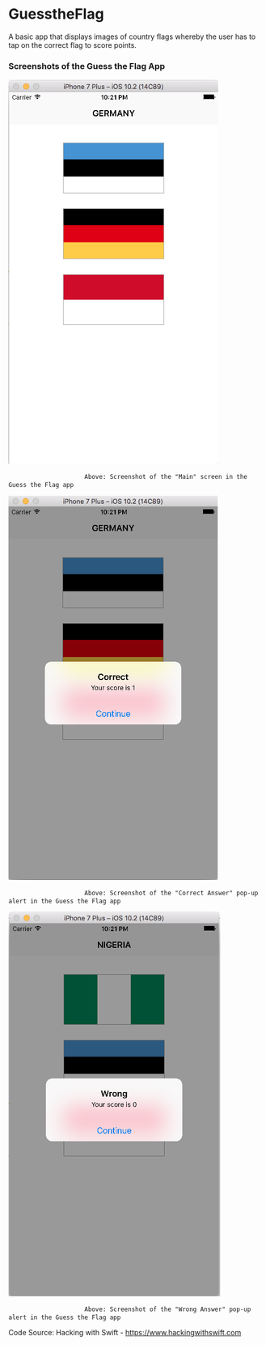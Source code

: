 # GuesstheFlag

A basic app that displays images of country flags whereby the user has to tap on the correct flag to score points.

### Screenshots of the Guess the Flag App

![](AppScreenShots/MainScreen.png)

                         Above: Screenshot of the "Main" screen in the Guess the Flag app

![](AppScreenShots/CorrectAnswer.png)

                         Above: Screenshot of the "Correct Answer" pop-up alert in the Guess the Flag app

![](AppScreenShots/WrongAnswer.png)

                         Above: Screenshot of the "Wrong Answer" pop-up alert in the Guess the Flag app

Code Source: Hacking with Swift - https://www.hackingwithswift.com






